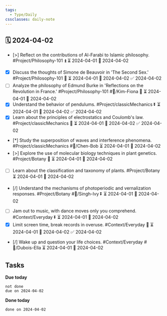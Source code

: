 ```yaml
---
tags:
  - Type/Daily
cssclasses: daily-note
---
```


## 🗓️ 2024-04-02

- [>] Reflect on the contributions of Al-Farabi to Islamic philosophy. #Project/Philosophy-101 ⏫ ⏳ 2024-04-01 📅 2024-04-02
- [x] Discuss the thoughts of Simone de Beauvoir in 'The Second Sex.' #Project/Philosophy-101 🔺 ⏳ 2024-04-01 📅 2024-04-02 ✅ 2024-04-02
- [ ] Analyze the philosophy of Edmund Burke in 'Reflections on the Revolution in France.' #Project/Philosophy-101 #👤/Kim-Fiona 🔺 ⏳ 2024-04-01 📅 2024-04-02
- [x] Understand the behavior of pendulums. #Project/classicMechanics ⏬ ⏳ 2024-04-01 📅 2024-04-02 ✅ 2024-04-02
- [x] Learn about the principles of electrostatics and Coulomb's law. #Project/classicMechanics 🔽 ⏳ 2024-04-01 📅 2024-04-02 ✅ 2024-04-02
- [*] Study the superposition of waves and interference phenomena. #Project/classicMechanics #👤/Chen-Bob ⏳ 2024-04-01 📅 2024-04-02
- [>] Explore the use of molecular biology techniques in plant genetics. #Project/Botany 🔼 ⏳ 2024-04-01 📅 2024-04-02
- [ ] Learn about the classification and taxonomy of plants. #Project/Botany ⏳ 2024-04-01 📅 2024-04-02
- [/] Understand the mechanisms of photoperiodic and vernalization responses. #Project/Botany #👤/Singh-Ivy ⏬ ⏳ 2024-04-01 📅 2024-04-02
- [ ] Jam out to music, with dance moves only you comprehend. #Context/Everyday ⏬ ⏳ 2024-04-01 📅 2024-04-02
- [x] Limit screen time, break records in overuse. #Context/Everyday 🔼 ⏳ 2024-04-01 📅 2024-04-02 ✅ 2024-04-02
- [/] Wake up and question your life choices. #Context/Everyday #👤/Dubois-Ella ⏳ 2024-04-01 📅 2024-04-02

## Tasks

**Due today**

```tasks
not done
due on 2024-04-02
```

**Done today**

```tasks
done on 2024-04-02
```
            